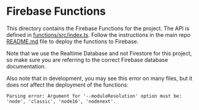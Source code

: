 # Firebase Functions

This directory contains the Firebase Functions for the project. The API is defined in [functions/src/index.ts](src/index.ts). Follow the instructions in the main repo [README.md](../README.md#deploying-the-app) file to deploy the functions to Firebase.

Note that we use the Realtime Database and not Firestore for this project, so make sure you are referring to the correct Firebase database documentation.

Also note that in development, you may see this error on many files, but it does not affect the deployment of the functions:

```shell
Parsing error: Argument for '--moduleResolution' option must be: 'node', 'classic', 'node16', 'nodenext'.
```
